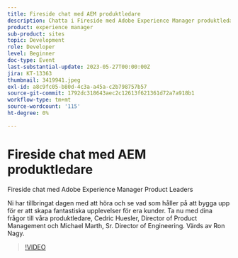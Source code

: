 ```yaml
---
title: Fireside chat med AEM produktledare
description: Chatta i Fireside med Adobe Experience Manager produktledareDu har tillbringat dagen med att höra och se vad som håller på att bygga upp fantastiska upplevelser för dina kunder. Ta nu med dina frågor till våra produktledare, Cedric Huesler, Director of Product Management och Michael Marth, Sr. Director of Engineering. Värds av Ron Nagy.
product: experience manager
sub-product: sites
topic: Development
role: Developer
level: Beginner
doc-type: Event
last-substantial-update: 2023-05-27T00:00:00Z
jira: KT-13363
thumbnail: 3419941.jpeg
exl-id: a8c9fc05-b80d-4c3a-a45a-c2b798757b57
source-git-commit: 1792dc318643aec2c12613f621361d72a7a918b1
workflow-type: tm+mt
source-wordcount: '115'
ht-degree: 0%

---
```


# Fireside chat med AEM produktledare

Fireside chat med Adobe Experience Manager Product Leaders

Ni har tillbringat dagen med att höra och se vad som håller på att bygga upp för er att skapa fantastiska upplevelser för era kunder. Ta nu med dina frågor till våra produktledare, Cedric Huesler, Director of Product Management och Michael Marth, Sr. Director of Engineering. Värds av Ron Nagy.

>[!VIDEO](https://video.tv.adobe.com/v/3419941/?learn=on)
